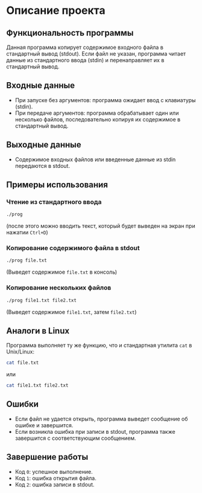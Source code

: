 # Описание проекта

## Функциональность программы
Данная программа копирует содержимое входного файла в стандартный вывод (stdout). Если файл не указан, программа читает данные из стандартного ввода (stdin) и перенаправляет их в стандартный вывод.

## Входные данные
- При запуске без аргументов: программа ожидает ввод с клавиатуры (stdin).
- При передаче аргументов: программа обрабатывает один или несколько файлов, последовательно копируя их содержимое в стандартный вывод.

## Выходные данные
- Содержимое входных файлов или введенные данные из stdin передаются в stdout.

## Примеры использования
### Чтение из стандартного ввода
```sh
./prog
```
(после этого можно вводить текст, который будет выведен на экран при нажатии `Ctrl+D`)

### Копирование содержимого файла в stdout
```sh
./prog file.txt
```
(Выведет содержимое `file.txt` в консоль)

### Копирование нескольких файлов
```sh
./prog file1.txt file2.txt
```
(Выведет содержимое `file1.txt`, затем `file2.txt`)

## Аналоги в Linux
Программа выполняет ту же функцию, что и стандартная утилита `cat` в Unix/Linux:
```sh
cat file.txt
```
или
```sh
cat file1.txt file2.txt
```

## Ошибки
- Если файл не удается открыть, программа выведет сообщение об ошибке и завершится.
- Если возникла ошибка при записи в stdout, программа также завершится с соответствующим сообщением.

## Завершение работы
- Код `0`: успешное выполнение.
- Код `1`: ошибка открытия файла.
- Код `2`: ошибка записи в stdout.

